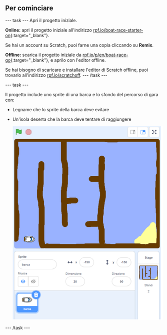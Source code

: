 ## Per cominciare

\--- task \--- Apri il progetto iniziale.

**Online:** apri il progetto iniziale all'indirizzo [rpf.io/boat-race-starter-on](http://rpf.io/boat-race-starter-on){:target="_blank"}.

Se hai un account su Scratch, puoi farne una copia cliccando su **Remix**.

**Offline:** scarica il progetto iniziale da [rpf.io/p/en/boat-race-go](http://rpf.io/p/en/boat-race-go){:target="_blank"}, e aprilo con l'editor offline.

Se hai bisogno di scaricare e installare l'editor di Scratch offline, puoi trovarlo all'indirizzo [rpf.io/scratchoff](http://rpf.io/scratchoff). \--- /task \---

\--- task \---

Il progetto include uno sprite di una barca e lo sfondo del percorso di gara con:

- Legname che lo sprite della barca deve evitare
- Un'isola deserta che la barca deve tentare di raggiungere
    
    ![screenshot](images/boat-starter.png)

\--- /task \---
